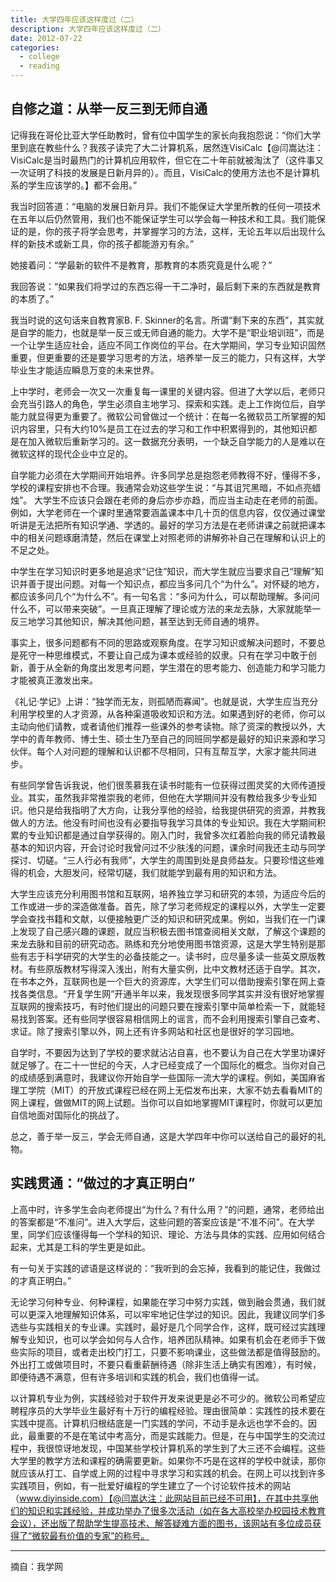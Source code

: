 ```yaml
---
title: 大学四年应该这样度过（二）
description: 大学四年应该这样度过（二）
date: 2012-07-22
categories:
  - college
  - reading
---
```


## 自修之道：从举一反三到无师自通

记得我在哥伦比亚大学任助教时，曾有位中国学生的家长向我抱怨说：“你们大学里到底在教些什么？我孩子读完了大二计算机系，居然连VisiCalc【@闫嵩达注：VisiCalc是当时最热门的计算机应用软件，但它在二十年前就被淘汰了（这件事又一次证明了科技的发展是日新月异的）。而且，VisiCalc的使用方法也不是计算机系的学生应该学的。】都不会用。”

我当时回答道：“电脑的发展日新月异。我们不能保证大学里所教的任何一项技术在五年以后仍然管用，我们也不能保证学生可以学会每一种技术和工具。我们能保证的是，你的孩子将学会思考，并掌握学习的方法，这样，无论五年以后出现什么样的新技术或新工具，你的孩子都能游刃有余。”

她接着问：“学最新的软件不是教育，那教育的本质究竟是什么呢？”

我回答说：“如果我们将学过的东西忘得一干二净时，最后剩下来的东西就是教育的本质了。”

我当时说的这句话来自教育家B. F. Skinner的名言。所谓“剩下来的东西”，其实就是自学的能力，也就是举一反三或无师自通的能力。大学不是“职业培训班”，而是一个让学生适应社会，适应不同工作岗位的平台。在大学期间，学习专业知识固然重要，但更重要的还是要学习思考的方法，培养举一反三的能力，只有这样，大学毕业生才能适应瞬息万变的未来世界。

上中学时，老师会一次又一次重复每一课里的关键内容。但进了大学以后，老师只会充当引路人的角色，学生必须自主地学习、探索和实践。走上工作岗位后，自学能力就显得更为重要了。微软公司曾做过一个统计：在每一名微软员工所掌握的知识内容里，只有大约10%是员工在过去的学习和工作中积累得到的，其他知识都是在加入微软后重新学习的。这一数据充分表明，一个缺乏自学能力的人是难以在微软这样的现代企业中立足的。

自学能力必须在大学期间开始培养。许多同学总是抱怨老师教得不好，懂得不多，学校的课程安排也不合理。我通常会劝这些学生说：“与其诅咒黑暗，不如点亮蜡烛”。 大学生不应该只会跟在老师的身后亦步亦趋，而应当主动走在老师的前面。例如，大学老师在一个课时里通常要涵盖课本中几十页的信息内容，仅仅通过课堂听讲是无法把所有知识学通、学透的。最好的学习方法是在老师讲课之前就把课本中的相关问题琢磨清楚，然后在课堂上对照老师的讲解弥补自己在理解和认识上的不足之处。

中学生在学习知识时更多地是追求“记住”知识，而大学生就应当要求自己“理解”知识并善于提出问题。对每一个知识点，都应当多问几个“为什么”。对怀疑的地方，都应该多问几个“为什么不”。有一句名言：“多问为什么，可以帮助理解。多问问什么不，可以带来突破”。一旦真正理解了理论或方法的来龙去脉，大家就能举一反三地学习其他知识，解决其他问题，甚至达到无师自通的境界。

事实上，很多问题都有不同的思路或观察角度。在学习知识或解决问题时，不要总是死守一种思维模式，不要让自己成为课本或经验的奴隶。只有在学习中敢于创新，善于从全新的角度出发思考问题，学生潜在的思考能力、创造能力和学习能力才能被真正激发出来。

《礼记·学记》上讲：“独学而无友，则孤陋而寡闻”。也就是说，大学生应当充分利用学校里的人才资源，从各种渠道吸收知识和方法。如果遇到好的老师，你可以主动向他们请教，或者请他们推荐一些课外的参考读物。除了资深的教授以外，大学中的青年教师、博士生、硕士生乃至自己的同班同学都是最好的知识来源和学习伙伴。每个人对问题的理解和认识都不尽相同，只有互帮互学，大家才能共同进步。

有些同学曾告诉我说，他们很羡慕我在读书时能有一位获得过图灵奖的大师传道授业。其实，虽然我非常推崇我的老师，但他在大学期间并没有教给我多少专业知识。他只是给我指明了大方向，让我分享他的经验，给我提供研究的资源，并教我做人的方法。他没有时间也没有必要指导我学习具体的专业知识。我在大学期间积累的专业知识都是通过自学获得的。刚入门时，我曾多次红着脸向我的师兄请教最基本的知识内容，开会讨论时我曾问过不少肤浅的问题，课余时间我还主动与同学探讨、切磋。“三人行必有我师”，大学生的周围到处是良师益友。只要珍惜这些难得的机会，大胆发问，经常切磋，我们就能学到最有用的知识和方法。

大学生应该充分利用图书馆和互联网，培养独立学习和研究的本领，为适应今后的工作或进一步的深造做准备。首先，除了学习老师规定的课程以外，大学生一定要学会查找书籍和文献，以便接触更广泛的知识和研究成果。例如，当我们在一门课上发现了自己感兴趣的课题，就应当积极去图书馆查阅相关文献，了解这个课题的来龙去脉和目前的研究动态。熟练和充分地使用图书馆资源，这是大学生特别是那些有志于科学研究的大学生的必备技能之一。读书时，应尽量多读一些英文原版教材。有些原版教材写得深入浅出，附有大量实例，比中文教材还适于自学。其次，在书本之外，互联网也是一个巨大的资源库，大学生们可以借助搜索引擎在网上查找各类信息。“开复学生网”开通半年以来，我发现很多同学其实并没有很好地掌握互联网的搜索技巧，有时他们提出的问题只要在搜索引擎中简单检索一下，就能轻易找到答案。还有些同学很容易相信网上的谣言，而不会利用搜索引擎自己查考、求证。除了搜索引擎以外，网上还有许多网站和社区也是很好的学习园地。

自学时，不要因为达到了学校的要求就沾沾自喜，也不要认为自己在大学里功课好就足够了。在二十一世纪的今天，人才已经变成了一个国际化的概念。当你对自己的成绩感到满意时，我建议你开始自学一些国际一流大学的课程。例如，美国麻省理工学院（MIT）的开放式课程已经在网上无偿发布出来，大家不妨去看看MIT的网上课程，做做MIT的网上试题。当你可以自如地掌握MIT课程时，你就可以更加自信地面对国际化的挑战了。

总之，善于举一反三，学会无师自通，这是大学四年中你可以送给自己的最好的礼物。

## 实践贯通：“做过的才真正明白”

上高中时，许多学生会向老师提出“为什么？有什么用？”的问题，通常，老师给出的答案都是“不准问”。进入大学后，这些问题的答案应该是“不准不问”。在大学里，同学们应该懂得每一个学科的知识、理论、方法与具体的实践、应用如何结合起来，尤其是工科的学生更是如此。

有一句关于实践的谚语是这样说的：“我听到的会忘掉，我看到的能记住，我做过的才真正明白。”

无论学习何种专业、何种课程，如果能在学习中努力实践，做到融会贯通，我们就可以更深入地理解知识体系，可以牢牢地记住学过的知识。因此，我建议同学们多选些与实践相关的专业课。实践时，最好是几个同学合作，这样，既可经过实践理解专业知识，也可以学会如何与人合作，培养团队精神。如果有机会在老师手下做些实际的项目，或者走出校门打工，只要不影响课业，这些做法都是值得鼓励的。外出打工或做项目时，不要只看重薪酬待遇（除非生活上确实有困难），有时候，即便待遇不满意，但有许多培训和实践的机会，我们也值得一试。

以计算机专业为例，实践经验对于软件开发来说更是必不可少的。微软公司希望应聘程序员的大学毕业生最好有十万行的编程经验。理由很简单：实践性的技术要在实践中提高。计算机归根结底是一门实践的学问，不动手是永远也学不会的。因此，最重要的不是在笔试中考高分，而是实践能力。但是，在与中国学生的交流过程中，我很惊讶地发现，中国某些学校计算机系的学生到了大三还不会编程。这些大学里的教学方法和课程的确需要更新。如果你不巧是在这样的学校中就读，那你就应该从打工、自学或上网的过程中寻求学习和实践的机会。在网上可以找到许多实践项目，例如，有一批爱好编程的学生建立了一个讨论软件技术的网站（www.diyinside.com）【@闫嵩达注：此网站目前已经不可用】，在其中共享他们的知识和实践经验，并成功举办了很多次活动（如在各大高校举办校园技术教育会议），还出版了帮助学生提高技术、解答疑难方面的图书，该网站有多位成员获得了“微软最有价值的专家”的称号。

---

摘自：我学网
